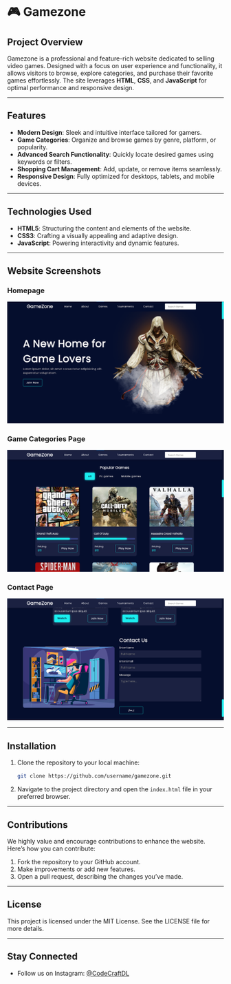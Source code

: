 # 🎮 Gamezone

## Project Overview
Gamezone is a professional and feature-rich website dedicated to selling video games. Designed with a focus on user experience and functionality, it allows visitors to browse, explore categories, and purchase their favorite games effortlessly. The site leverages **HTML**, **CSS**, and **JavaScript** for optimal performance and responsive design.

---

## Features
- **Modern Design**: Sleek and intuitive interface tailored for gamers.
- **Game Categories**: Organize and browse games by genre, platform, or popularity.
- **Advanced Search Functionality**: Quickly locate desired games using keywords or filters.
- **Shopping Cart Management**: Add, update, or remove items seamlessly.
- **Responsive Design**: Fully optimized for desktops, tablets, and mobile devices.

---

## Technologies Used
- **HTML5**: Structuring the content and elements of the website.
- **CSS3**: Crafting a visually appealing and adaptive design.
- **JavaScript**: Powering interactivity and dynamic features.

---

## Website Screenshots

### Homepage
![Homepage](img1.png)

### Game Categories Page
![Categories Page](img2.png)

### Contact Page
![Contact Page](img3.png)

---

## Installation
1. Clone the repository to your local machine:
   ```bash
   git clone https://github.com/username/gamezone.git
   ```
2. Navigate to the project directory and open the `index.html` file in your preferred browser.

---

## Contributions
We highly value and encourage contributions to enhance the website. Here’s how you can contribute:
1. Fork the repository to your GitHub account.
2. Make improvements or add new features.
3. Open a pull request, describing the changes you’ve made.

---

## License
This project is licensed under the MIT License. See the LICENSE file for more details.

---

## Stay Connected
- Follow us on Instagram: [@CodeCraftDL](https://instagram.com/ddos_attack_co)
